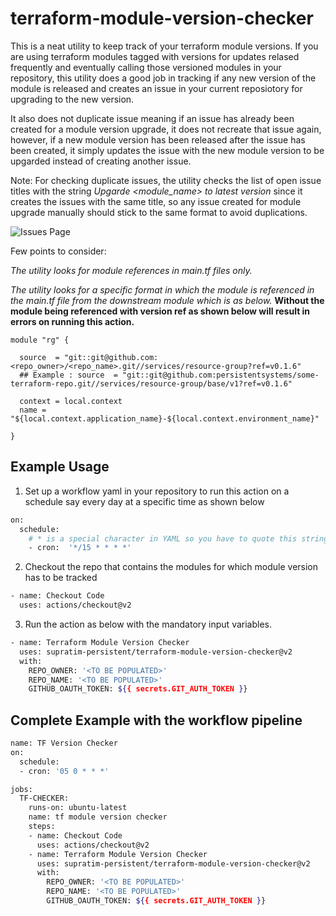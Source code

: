 # terraform-module-version-checker

This is a neat utility to keep track of your terraform module versions. If you are using terraform modules tagged with versions for updates relased frequently and eventually calling those versioned modules in your repository, this utility does a good job in tracking if any new version of the module is released and creates an issue in your current reposiotory for upgrading to the new version.

It also does not duplicate issue meaning if an issue has already been created for a module version upgrade, it does not recreate that issue again, however, if a new module version has been released after the issue has been created, it simply updates the issue with the new module version to be upgarded instead of creating another issue.

Note: For checking duplicate issues, the utility checks the list of open issue titles  with the string _Upgarde <module_name> to latest version_ since it creates the issues with the same title, so any issue created for module upgrade manually should stick to the same format to avoid duplications.

![Issues Page](_images/issues-example.PNG)

Few points to consider:

_The utility looks for module references in main.tf files only._

_The utility looks for a specific format in which the module is referenced in the main.tf file from the downstream module which is as below._ **Without the module being referenced with version ref as shown below will result in errors on running this action.**

```hcl
module "rg" {

  source  = "git::git@github.com:<repo_owner>/<repo_name>.git//services/resource-group?ref=v0.1.6"
  ## Example : source  = "git::git@github.com:persistentsystems/some-terraform-repo.git//services/resource-group/base/v1?ref=v0.1.6"

  context = local.context
  name = "${local.context.application_name}-${local.context.environment_name}"

}
```

## Example Usage

1. Set up a workflow yaml in your repository to run this action on a schedule say every day at a specific time as shown below

```bash
on:
  schedule:
    # * is a special character in YAML so you have to quote this string
    - cron:  '*/15 * * * *'
```

2. Checkout the repo that contains the modules for which module version has to be tracked

```bash
- name: Checkout Code
  uses: actions/checkout@v2
```

3. Run the action as below with the mandatory input variables.

```bash
- name: Terraform Module Version Checker
  uses: supratim-persistent/terraform-module-version-checker@v2
  with:
    REPO_OWNER: '<TO BE POPULATED>'
    REPO_NAME: '<TO BE POPULATED>'
    GITHUB_OAUTH_TOKEN: ${{ secrets.GIT_AUTH_TOKEN }}
```
## Complete Example with the workflow pipeline

```bash
name: TF Version Checker
on: 
  schedule:
  - cron: '05 0 * * *'

jobs:
  TF-CHECKER:
    runs-on: ubuntu-latest
    name: tf module version checker
    steps:
    - name: Checkout Code
      uses: actions/checkout@v2
    - name: Terraform Module Version Checker
      uses: supratim-persistent/terraform-module-version-checker@v2
      with:
        REPO_OWNER: '<TO BE POPULATED>'
        REPO_NAME: '<TO BE POPULATED>'
        GITHUB_OAUTH_TOKEN: ${{ secrets.GIT_AUTH_TOKEN }}
